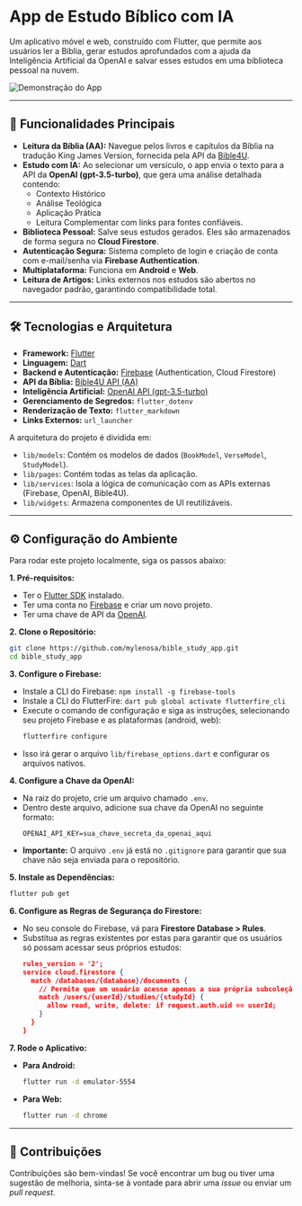 # App de Estudo Bíblico com IA

Um aplicativo móvel e web, construído com Flutter, que permite aos usuários ler a Bíblia, gerar estudos aprofundados com a ajuda da Inteligência Artificial da OpenAI e salvar esses estudos em uma biblioteca pessoal na nuvem.

![Demonstração do App](web-overview.gif) 
<!-- TODO: Substitua pelo link de um GIF ou screenshot do seu app -->

---

## 🚀 Funcionalidades Principais

*   **Leitura da Bíblia (AA):** Navegue pelos livros e capítulos da Bíblia na tradução King James Version, fornecida pela API da [Bible4U](https://bible4u.net/).
*   **Estudo com IA:** Ao selecionar um versículo, o app envia o texto para a API da **OpenAI (gpt-3.5-turbo)**, que gera uma análise detalhada contendo:
    *   Contexto Histórico
    *   Análise Teológica
    *   Aplicação Prática
    *   Leitura Complementar com links para fontes confiáveis.
*   **Biblioteca Pessoal:** Salve seus estudos gerados. Eles são armazenados de forma segura no **Cloud Firestore**.
*   **Autenticação Segura:** Sistema completo de login e criação de conta com e-mail/senha via **Firebase Authentication**.
*   **Multiplataforma:** Funciona em **Android** e **Web**.
*   **Leitura de Artigos:** Links externos nos estudos são abertos no navegador padrão, garantindo compatibilidade total.

---

## 🛠️ Tecnologias e Arquitetura

*   **Framework:** [Flutter](https://flutter.dev/)
*   **Linguagem:** [Dart](https://dart.dev/)
*   **Backend e Autenticação:** [Firebase](https://firebase.google.com/) (Authentication, Cloud Firestore)
*   **API da Bíblia:** [Bible4U API (AA)](https://bible4u.net/api/v1/bibles/AA)
*   **Inteligência Artificial:** [OpenAI API (gpt-3.5-turbo)](https://platform.openai.com/)
*   **Gerenciamento de Segredos:** `flutter_dotenv`
*   **Renderização de Texto:** `flutter_markdown`
*   **Links Externos:** `url_launcher`

A arquitetura do projeto é dividida em:
-   `lib/models`: Contém os modelos de dados (`BookModel`, `VerseModel`, `StudyModel`).
-   `lib/pages`: Contém todas as telas da aplicação.
-   `lib/services`: Isola a lógica de comunicação com as APIs externas (Firebase, OpenAI, Bible4U).
-   `lib/widgets`: Armazena componentes de UI reutilizáveis.

---

## ⚙️ Configuração do Ambiente

Para rodar este projeto localmente, siga os passos abaixo:

**1. Pré-requisitos:**
*   Ter o [Flutter SDK](https://flutter.dev/docs/get-started/install) instalado.
*   Ter uma conta no [Firebase](https://firebase.google.com/) e criar um novo projeto.
*   Ter uma chave de API da [OpenAI](https://platform.openai.com/).

**2. Clone o Repositório:**
```bash
git clone https://github.com/mylenosa/bible_study_app.git
cd bible_study_app
```

**3. Configure o Firebase:**
*   Instale a CLI do Firebase: `npm install -g firebase-tools`
*   Instale a CLI do FlutterFire: `dart pub global activate flutterfire_cli`
*   Execute o comando de configuração e siga as instruções, selecionando seu projeto Firebase e as plataformas (android, web):
    ```bash
    flutterfire configure
    ```
*   Isso irá gerar o arquivo `lib/firebase_options.dart` e configurar os arquivos nativos.

**4. Configure a Chave da OpenAI:**
*   Na raiz do projeto, crie um arquivo chamado `.env`.
*   Dentro deste arquivo, adicione sua chave da OpenAI no seguinte formato:
    ```
    OPENAI_API_KEY=sua_chave_secreta_da_openai_aqui
    ```
*   **Importante:** O arquivo `.env` já está no `.gitignore` para garantir que sua chave não seja enviada para o repositório.

**5. Instale as Dependências:**
```bash
flutter pub get
```

**6. Configure as Regras de Segurança do Firestore:**
*   No seu console do Firebase, vá para **Firestore Database > Rules**.
*   Substitua as regras existentes por estas para garantir que os usuários só possam acessar seus próprios estudos:
    ```json
    rules_version = '2';
    service cloud.firestore {
      match /databases/{database}/documents {
        // Permite que um usuário acesse apenas a sua própria subcoleção de estudos
        match /users/{userId}/studies/{studyId} {
          allow read, write, delete: if request.auth.uid == userId;
        }
      }
    }
    ```

**7. Rode o Aplicativo:**
*   **Para Android:**
    ```bash
    flutter run -d emulator-5554
    ```
*   **Para Web:**
    ```bash
    flutter run -d chrome
    ```

---

## 🤝 Contribuições

Contribuições são bem-vindas! Se você encontrar um bug ou tiver uma sugestão de melhoria, sinta-se à vontade para abrir uma *issue* ou enviar um *pull request*.
